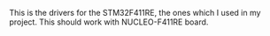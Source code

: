 This is the drivers for the STM32F411RE, the ones which I used in my project.
This should work with NUCLEO-F411RE board.
